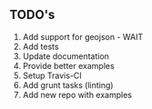 ## TODO's ##

1. Add support for geojson - WAIT
2. Add tests 
3. Update documentation
4. Provide better examples
5. Setup Travis-CI
6. Add grunt tasks (linting)
7. Add new repo with examples